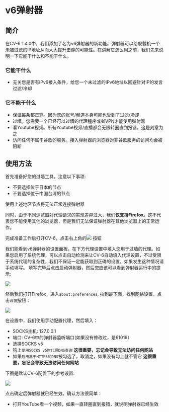 # v6弹射器

## 简介

在CV-6 1.4.0中，我们添加了名为v6弹射器的新功能。弹射器可以给舰载机一个未被过滤的IP地址从而大大提升击穿的可能性。在讲解它怎么用之前，我们先来说明一下它能干什么和不能干什么。

### 它能干什么

- 无关您是否有IPv6接入条件，给您一个未过滤的IPv6地址以回避针对IP的发言过滤/冷却

### 它不能干什么

- 保证每条都击穿。因为您的账号/频道本身可能也受到了过滤/冷却
- 过墙。您需要一个已经可以过墙的代理程序或者VPN才能使用弹射器
- 看Youtube视频。所有Youtube视频/直播都会无限转圈直到报错，这是刻意为之
- 访问任何不属于谷歌的服务。接入弹射器的浏览器对非谷歌服务的访问均会被阻断

## 使用方法

首先准备好您的过墙工具，注意以下事项:

- 不要选择位于日本的节点
- 不要选择位于中国台湾的节点

使用上述地区节点将无法正常连接弹射器

同时，由于不同浏览器对代理请求的实现差异过大，我们**仅支持Firefox**。这不代表您不能使用其他的浏览器，但是我们无法保证弹射器在其他浏览器上的正常运作。

完成准备工作后打开CV-6，点击右上角的![](https://img.nga.178.com/attachments/mon_202105/04/7nQbou9-3q4iK1T8S2e-2g.jpg) 按钮

我们能看到v6弹射器的设置面板，在下方代理设置中填入您用于过墙的代理。如果您启用了系统代理，可以点击自动检测来让CV-6自动填入代理设置，不过受限于系统代理的复杂性，我们不保证一定能获取到正确的设置，如果发生这种情况请手动填写。 填写完毕后点击启动弹射器，然后您应该可以看到弹射器运行中的提示:

![](https://img.nga.178.com/attachments/mon_202105/04/7nQbouc-dvhyK2mT3cSsb-tq.jpg)

然后我们打开Firefox，进入`about:preferences`, 拉到最下面，找到网络设置，点击`设置`按钮：

![](https://img.nga.178.com/attachments/mon_202105/04/7nQbou9-hgu1K1cT3cSsg-jc.jpg)

在设置中，我们使用手动配置代理，然后填入：

- SOCKS主机: 127.0.0.1
- 端口: CV-6中的弹射器监听端口(如果没有修改过，是61019）
- 选择SOCKS v5
- 钩上`使用SOCKS v5时代理DNS查询` **这很重要，忘记会导致无法访问任何网站**
- 如果`启用基于HTTPS的DNS`被勾选了，取消之，如果没有勾上就不管它 **这很重要，忘记会导致无法访问任何网站**

下图是默认CV-6配置下的参考设置: 

![](https://img.nga.178.com/attachments/mon_202105/04/7nQboub-6pt7K1oT3cSsg-jc.jpg)

点击确定后弹射器就已经生效。确认方法很简单：

- 打开YouTube看一个视频，如果一直转圈直到报错，就说明弹射器已经生效
